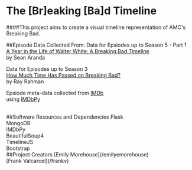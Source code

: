 The [Br]eaking [Ba]d Timeline
=============

####This project aims to create a visual timeline representation of AMC's Breaking Bad.

##Episode Data Collected From:
Data for Epsiodes up to Season 5 - Part 1
<br>[A Year in the Life of Walter White: A Breaking Bad Timeline](http://blog.thegreenfieldgroup.org/a-year-in-the-life-of-walter-white-a-breaking-bad-timeline/)
<br>by Sean Aranda

Data for Episodes up to Season 3
<br>[How Much Time Has Passed on Breaking Bad?](http://www.vulture.com/2011/07/breaking_bad_calendar.html)
<br>by Ray Rahman

Epsiode meta-data collected from [IMDb](http://imdb.com)
<br>using [IMDbPy](http://imdbpy.sourceforge.net/)


<br>
##Software Resources and Dependencies
Flask
<br>MongoDB
<br>IMDbPy
<br>BeautifulSoup4
<br>TimelineJS
<br>Bootstrap

<br>
##Project Creators
[Emily Morehouse](/emilyemorehouse)
<br>
[Frank Valcarcel](/frankv)